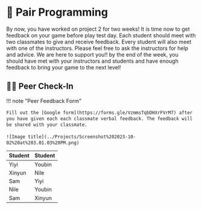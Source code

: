 # 👾 Pair Programming

By now, you have worked on project 2 for two weeks! It is time now to get feedback on your game before play test day. Each student should meet with two classmates to give and receive feedback. Every student will also meet with one of the instructors. Please feel free to ask the instructors for help and advice. We are here to support you!! by the end of the week, you should have met with your instructors and students and have enough feedback to bring your game to the next level! 

## 🙋‍♀️ Peer Check-In

!!! note "Peer Feedback Form"

    Fill out the [Google form](https://forms.gle/VzmmsTqbDHXrFVrM7) after you have given each each classmate verbal feedback. The feedback will be shared with your classmate.

    ![Image title](../Projects/Screenshot%202023-10-02%20at%203.01.03%20PM.png)
    
| Student | Student |
| :--------- | :--------- |
| Yiyi | Youbin |
| Xinyun | Nile |
| Sam | Yiyi |
| Nile | Youbin |
| Sam | Xinyun |